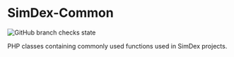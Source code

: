 # SimDex-Common

![GitHub branch checks state](https://img.shields.io/github/checks-status/SimDex-LLC/SimDex-Common/master)

PHP classes containing commonly used functions used in SimDex projects.

